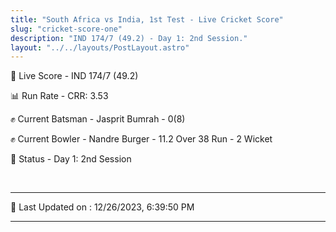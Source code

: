 ```yaml
---
title: "South Africa vs India, 1st Test - Live Cricket Score"
slug: "cricket-score-one"
description: "IND 174/7 (49.2) - Day 1: 2nd Session."
layout: "../../layouts/PostLayout.astro"
---
```


🔴 Live Score - IND 174/7 (49.2)  

📊 Run Rate - CRR: 3.53  

✊ Current Batsman - Jasprit Bumrah - 0(8)  

✊ Current Bowler - Nandre Burger - 11.2 Over 38 Run - 2 Wicket  

📑 Status - Day 1: 2nd Session

<br />

***

📝 Last Updated on : 12/26/2023, 6:39:50 PM

***

